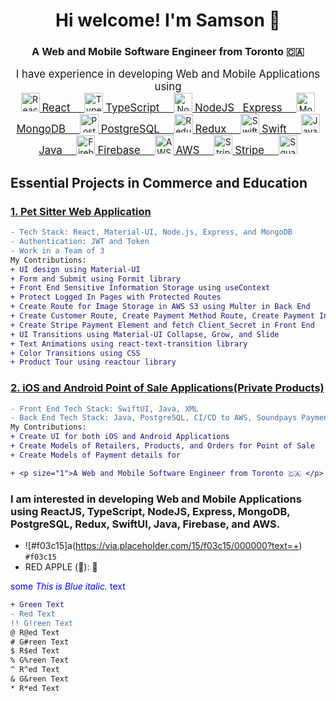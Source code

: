 <h1 align="center">Hi welcome! I'm Samson 👋</h1>
<h3 align="center">A Web and Mobile Software Engineer from Toronto 🇨🇦 </h3>
<div
  align="center"
>
  <div>
    <big>I have experience in developing Web and Mobile Applications using </big>
  </div>
  <a href="https://reactjs.org/">
    <img
      src="https://cdn.freebiesupply.com/logos/large/2x/react-1-logo-png-transparent.png"
      height="30px"
      alt="ReactJS"
    />
    <big>React&nbsp;&nbsp;&nbsp;&nbsp;</big>
  </a>
  <a href="https://www.typescriptlang.org/">
    <img
      src="https://upload.wikimedia.org/wikipedia/commons/thumb/4/4c/Typescript_logo_2020.svg/1200px-Typescript_logo_2020.svg.png"
      height="30px"
      alt="TypeScript"
    />
    <big>TypeScript&nbsp;&nbsp;&nbsp;&nbsp;</big>
  </a>
  <a href="https://nodejs.org/en/">
    <img
      src="https://nodejs.org/static/images/logo.svg"
      height="30px"
      alt="NodeJS"
    />
    <big>NodeJS&nbsp;&nbsp;</big>
  </a>
  <a href="https://expressjs.com/">
    <big>Express&nbsp;&nbsp;&nbsp;&nbsp;</big>
  </a>
  <a href="https://www.mongodb.com/">
    <img
      src="https://res.cloudinary.com/crunchbase-production/image/upload/c_lpad,h_170,w_170,f_auto,b_white,q_auto:eco,dpr_1/erkxwhl1gd48xfhe2yld"
      height="30px"
      alt="MongoDB"
    />
    <big>MongoDB&nbsp;&nbsp;&nbsp;&nbsp;</big>
  </a>
  <a href="https://www.postgresql.org/">
    <img
      src="https://www.postgresql.org/media/img/about/press/elephant.png"
      height="30px"
      alt="PostgreSQL"
    />
    <big>PostgreSQL&nbsp;&nbsp;&nbsp;&nbsp;</big>
  </a>
  <a href="https://redux.js.org/">
    <img
      src="https://d33wubrfki0l68.cloudfront.net/0834d0215db51e91525a25acf97433051f280f2f/c30f5/img/redux.svg"
      height="30px"
      alt="Redux"
    />
    <big>Redux&nbsp;&nbsp;&nbsp;&nbsp;</big>
  </a>
  <a href="https://developer.apple.com/swift/">
    <img
      src="https://d2908q01vomqb2.cloudfront.net/0716d9708d321ffb6a00818614779e779925365c/2021/08/26/swift.png"
      height="30px"
      alt="Swift"
    />
    <big>Swift&nbsp;&nbsp;&nbsp;&nbsp;</big>
  </a>
  <a href="https://www.java.com/en/">
    <img
      src="https://1000logos.net/wp-content/uploads/2020/09/Java-Emblem.jpg"
      height="30px"
      alt="Java"
    />
    <big>Java&nbsp;&nbsp;&nbsp;&nbsp;</big>
  </a>
  <a href="https://firebase.google.com/">
    <img
      src="https://firebase.google.com/images/brand-guidelines/logo-logomark.png"
      height="30px"
      alt="Firebase"
    />
    <big>Firebase&nbsp;&nbsp;&nbsp;&nbsp;</big>
  </a>
  <a href="https://aws.amazon.com/">
    <img
      src="https://www.laurel-group.com/wp-content/uploads/AWS-logo.png"
      height="30px"
      alt="AWS"
    />
    <big>AWS&nbsp;&nbsp;&nbsp;&nbsp;</big>
  </a>
  <a href="https://stripe.com/">
    <img
      src="https://stripe.com/img/v3/home/twitter.png"
      height="30px"
      alt="Stripe"
    />
    <big>Stripe&nbsp;&nbsp;&nbsp;&nbsp;</big>
  </a>
  <a href="https://squareup.com/ca/en">
    <img
      src="https://logos-download.com/wp-content/uploads/2020/06/Square_Logo.png"
      height="30px"
      alt="Square"
    />
  </a>
</div>

## Essential Projects in Commerce and Education

### [1. Pet Sitter Web Application](https://github.com/hatchways/team-snowman)
```diff
- Tech Stack: React, Material-UI, Node.js, Express, and MongoDB
- Authentication: JWT and Token
- Work in a Team of 3
My Contributions:
+ UI design using Material-UI
+ Form and Submit using Formit library
+ Front End Sensitive Information Storage using useContext
+ Protect Logged In Pages with Protected Routes
+ Create Route for Image Storage in AWS S3 using Multer in Back End
+ Create Customer Route, Create Payment Method Route, Create Payment Intent Route to Stripe's Subscription API in Back End
+ Create Stripe Payment Element and fetch Client_Secret in Front End
+ UI Transitions using Material-UI Collapse, Grow, and Slide
+ Text Animations using react-text-transition library
+ Color Transitions using CSS
+ Product Tour using reactour library
```
### [2. iOS and Android Point of Sale Applications(Private Products)](http://soundpays.com/wp/company/)
```diff
- Front End Tech Stack: SwiftUI, Java, XML
- Back End Tech Stack: Java, PostgreSQL, CI/CD to AWS, Soundpays Payment API, Square Payment API
My Contributions:
+ Create UI for both iOS and Android Applications
+ Create Models of Retailers, Products, and Orders for Point of Sale
+ Create Models of Payment details for 
```

```diff
+ <p size="1">A Web and Mobile Software Engineer from Toronto 🇨🇦 </p>
```

### I am interested in developing Web and Mobile Applications using ReactJS, TypeScript, NodeJS, Express, MongoDB, PostgreSQL, Redux, SwiftUI, Java, Firebase, and AWS.

- ![#f03c15]a(https://via.placeholder.com/15/f03c15/000000?text=+) `#f03c15`
- RED APPLE (&#x1F34E;): 🍎

<span style="color:blue">some *This is Blue italic.* text</span>

````diff
+ Green Text
- Red Text
!! G!reen Text
@ R@ed Text
# G#reen Text
$ R$ed Text
% G%reen Text
^ R^ed Text
& G&reen Text
* R*ed Text
`````


<!--
**samsoncsyu7777/samsoncsyu7777** is a ✨ _special_ ✨ repository because its `README.md` (this file) appears on your GitHub profile.

Here are some ideas to get you started:

- 🔭 I’m currently working on ...
- 🌱 I’m currently learning ...
- 👯 I’m looking to collaborate on ...
- 🤔 I’m looking for help with ...
- 💬 Ask me about ...
- 📫 How to reach me: ...
- 😄 Pronouns: ...
- ⚡ Fun fact: ...
-->
